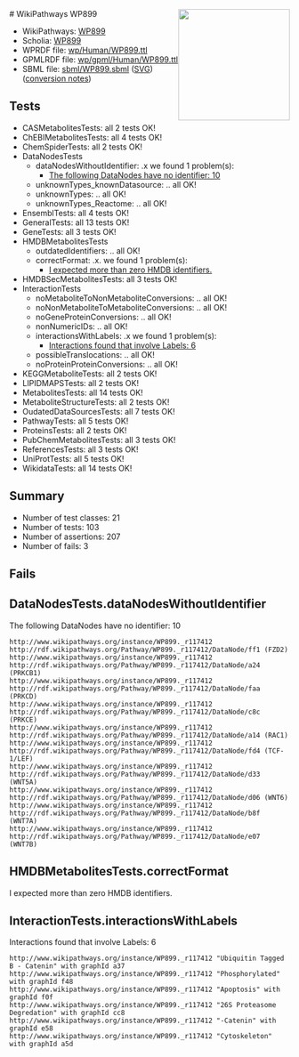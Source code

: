 <img style="float: right; width: 200px" src="../logo.png" />
# WikiPathways WP899

* WikiPathways: [WP899](https://identifiers.org/wikipathways:WP899)
* Scholia: [WP899](https://scholia.toolforge.org/wikipathways/WP899)
* WPRDF file: [wp/Human/WP899.ttl](../wp/Human/WP899.ttl)
* GPMLRDF file: [wp/gpml/Human/WP899.ttl](../wp/gpml/Human/WP899.ttl)
* SBML file: [sbml/WP899.sbml](../sbml/WP899.sbml) ([SVG](../sbml/WP899.svg)) ([conversion notes](../sbml/WP899.txt))

## Tests
* CASMetabolitesTests: all 2 tests OK!
* ChEBIMetabolitesTests: all 4 tests OK!
* ChemSpiderTests: all 2 tests OK!
* DataNodesTests
    * dataNodesWithoutIdentifier: .x we found 1 problem(s):
        * [The following DataNodes have no identifier: 10](#8792c490)
    * unknownTypes_knownDatasource: .. all OK!
    * unknownTypes: .. all OK!
    * unknownTypes_Reactome: .. all OK!
* EnsemblTests: all 4 tests OK!
* GeneralTests: all 13 tests OK!
* GeneTests: all 3 tests OK!
* HMDBMetabolitesTests
    * outdatedIdentifiers: .. all OK!
    * correctFormat: .x. we found 1 problem(s):
        * [I expected more than zero HMDB identifiers.](#ad154c1e)
* HMDBSecMetabolitesTests: all 3 tests OK!
* InteractionTests
    * noMetaboliteToNonMetaboliteConversions: .. all OK!
    * noNonMetaboliteToMetaboliteConversions: .. all OK!
    * noGeneProteinConversions: .. all OK!
    * nonNumericIDs: .. all OK!
    * interactionsWithLabels: .x we found 1 problem(s):
        * [Interactions found that involve Labels: 6](#630d267d)
    * possibleTranslocations: .. all OK!
    * noProteinProteinConversions: .. all OK!
* KEGGMetaboliteTests: all 2 tests OK!
* LIPIDMAPSTests: all 2 tests OK!
* MetabolitesTests: all 14 tests OK!
* MetaboliteStructureTests: all 2 tests OK!
* OudatedDataSourcesTests: all 7 tests OK!
* PathwayTests: all 5 tests OK!
* ProteinsTests: all 2 tests OK!
* PubChemMetabolitesTests: all 3 tests OK!
* ReferencesTests: all 3 tests OK!
* UniProtTests: all 5 tests OK!
* WikidataTests: all 14 tests OK!


## Summary

* Number of test classes: 21
* Number of tests: 103
* Number of assertions: 207
* Number of fails: 3

## Fails

<a name="8792c490" />

## DataNodesTests.dataNodesWithoutIdentifier

The following DataNodes have no identifier: 10
```
http://www.wikipathways.org/instance/WP899._r117412 http://rdf.wikipathways.org/Pathway/WP899._r117412/DataNode/ff1 (FZD2)
http://www.wikipathways.org/instance/WP899._r117412 http://rdf.wikipathways.org/Pathway/WP899._r117412/DataNode/a24 (PRKCB1)
http://www.wikipathways.org/instance/WP899._r117412 http://rdf.wikipathways.org/Pathway/WP899._r117412/DataNode/faa (PRKCD)
http://www.wikipathways.org/instance/WP899._r117412 http://rdf.wikipathways.org/Pathway/WP899._r117412/DataNode/c8c (PRKCE)
http://www.wikipathways.org/instance/WP899._r117412 http://rdf.wikipathways.org/Pathway/WP899._r117412/DataNode/a14 (RAC1)
http://www.wikipathways.org/instance/WP899._r117412 http://rdf.wikipathways.org/Pathway/WP899._r117412/DataNode/fd4 (TCF-1/LEF)
http://www.wikipathways.org/instance/WP899._r117412 http://rdf.wikipathways.org/Pathway/WP899._r117412/DataNode/d33 (WNT5A)
http://www.wikipathways.org/instance/WP899._r117412 http://rdf.wikipathways.org/Pathway/WP899._r117412/DataNode/d06 (WNT6)
http://www.wikipathways.org/instance/WP899._r117412 http://rdf.wikipathways.org/Pathway/WP899._r117412/DataNode/b8f (WNT7A)
http://www.wikipathways.org/instance/WP899._r117412 http://rdf.wikipathways.org/Pathway/WP899._r117412/DataNode/e07 (WNT7B)
```

<a name="ad154c1e" />

## HMDBMetabolitesTests.correctFormat

I expected more than zero HMDB identifiers.
<a name="630d267d" />

## InteractionTests.interactionsWithLabels

Interactions found that involve Labels: 6
```
http://www.wikipathways.org/instance/WP899._r117412 "Ubiquitin Tagged
B - Catenin" with graphId a37
http://www.wikipathways.org/instance/WP899._r117412 "Phosphorylated" with graphId f48
http://www.wikipathways.org/instance/WP899._r117412 "Apoptosis" with graphId f0f
http://www.wikipathways.org/instance/WP899._r117412 "26S Proteasome Degredation" with graphId cc8
http://www.wikipathways.org/instance/WP899._r117412 "-Catenin" with graphId e58
http://www.wikipathways.org/instance/WP899._r117412 "Cytoskeleton" with graphId a5d
```

